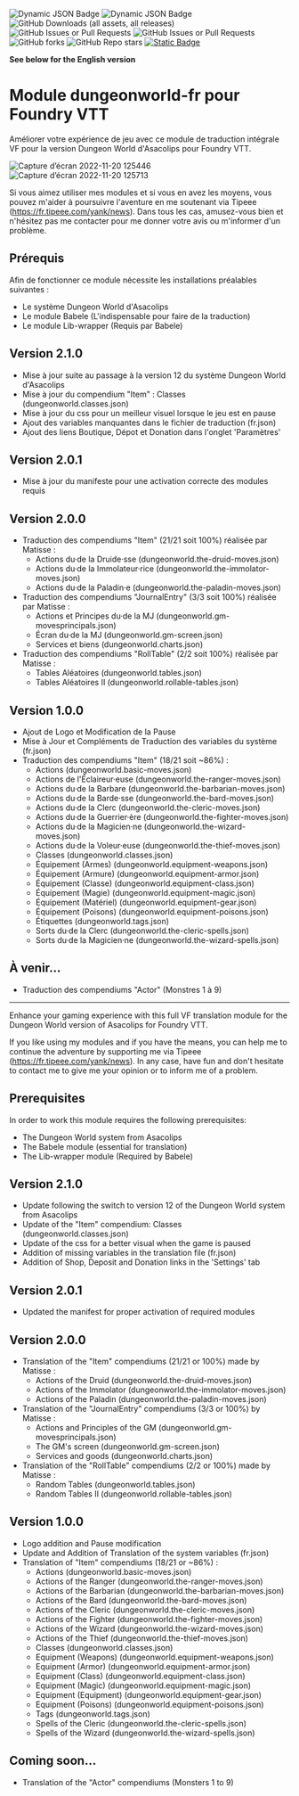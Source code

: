 ![Dynamic JSON Badge](https://img.shields.io/badge/dynamic/json?url=https%3A%2F%2Fraw.githubusercontent.com%2FYanKlInnomme%2FFoundryVTT-dungeonworld-fr%2Fmaster%2Fmodule.json&query=%24.compatibility.verified&label=foundry%20vtt&color=%23ee9b3a) ![Dynamic JSON Badge](https://img.shields.io/badge/dynamic/json?url=https%3A%2F%2Fraw.githubusercontent.com%2FYanKlInnomme%2FFoundryVTT-dungeonworld-fr%2Fmaster%2Fmodule.json&query=%24.version&label=version&color=%230f2f2b) ![GitHub Downloads (all assets, all releases)](https://img.shields.io/github/downloads/YanKlInnomme/FoundryVTT-dungeonworld-fr/total) ![GitHub Issues or Pull Requests](https://img.shields.io/github/issues-raw/YanKlInnomme/FoundryVTT-dungeonworld-fr) ![GitHub Issues or Pull Requests](https://img.shields.io/github/issues-closed-raw/YanKlInnomme/FoundryVTT-dungeonworld-fr) ![GitHub forks](https://img.shields.io/github/forks/YanKlInnomme/FoundryVTT-dungeonworld-fr) ![GitHub Repo stars](https://img.shields.io/github/stars/YanKlInnomme/FoundryVTT-dungeonworld-fr) <a href="https://www.buymeacoffee.com/yank">![Static Badge](https://img.shields.io/badge/buy_me_a_coffee-FFDD00?logo=Buy%20Me%20A%20Coffee&logoColor=black)</a>

**See below for the English version**

# Module dungeonworld-fr pour Foundry VTT
Améliorer votre expérience de jeu avec ce module de traduction intégrale VF pour la version Dungeon World d'Asacolips pour Foundry VTT.

![Capture d’écran 2022-11-20 125446](https://user-images.githubusercontent.com/100078854/202900602-9292b8a9-f61c-4114-bbb3-273fd731de8d.jpg)
![Capture d’écran 2022-11-20 125713](https://user-images.githubusercontent.com/100078854/202900603-889e9b72-d747-46da-8bd6-15a93cfdf2dd.jpg)

Si vous aimez utiliser mes modules et si vous en avez les moyens, vous pouvez m'aider à poursuivre l'aventure en me soutenant via Tipeee (https://fr.tipeee.com/yank/news). Dans tous les cas, amusez-vous bien et n'hésitez pas me contacter pour me donner votre avis ou m'informer d'un problème.

## Prérequis

Afin de fonctionner ce module nécessite les installations préalables suivantes :
 * Le système Dungeon World d'Asacolips
 * Le module Babele (L'indispensable pour faire de la traduction)
 * Le module Lib-wrapper (Requis par Babele)

## Version 2.1.0
 * Mise à jour suite au passage à la version 12 du système Dungeon World d'Asacolips
 * Mise à jour du compendium "Item" : Classes (dungeonworld.classes.json)
 * Mise à jour du css pour un meilleur visuel lorsque le jeu est en pause
 * Ajout des variables manquantes dans le fichier de traduction (fr.json)
 * Ajout des liens Boutique, Dépot et Donation dans l'onglet 'Paramètres'

## Version 2.0.1
 * Mise à jour du manifeste pour une activation correcte des modules requis

## Version 2.0.0
 * Traduction des compendiums "Item" (21/21 soit 100%) réalisée par Matisse :
    - Actions du·de la Druide·sse (dungeonworld.the-druid-moves.json)
    - Actions du·de la Immolateur·rice (dungeonworld.the-immolator-moves.json)
    - Actions du·de la Paladin·e (dungeonworld.the-paladin-moves.json)
 * Traduction des compendiums "JournalEntry" (3/3 soit 100%) réalisée par Matisse :
    - Actions et Principes du·de la MJ (dungeonworld.gm-movesprincipals.json)
    - Écran du·de la MJ (dungeonworld.gm-screen.json)
    - Services et biens (dungeonworld.charts.json)
 * Traduction des compendiums "RollTable" (2/2 soit 100%) réalisée par Matisse :
    - Tables Aléatoires (dungeonworld.tables.json)
    - Tables Aléatoires II (dungeonworld.rollable-tables.json)

## Version 1.0.0
 * Ajout de Logo et Modification de la Pause
 * Mise à Jour et Compléments de Traduction des variables du système (fr.json)
 * Traduction des compendiums "Item" (18/21 soit ~86%) :
    - Actions (dungeonworld.basic-moves.json)
    - Actions de l'Éclaireur·euse (dungeonworld.the-ranger-moves.json)
    - Actions du·de la Barbare (dungeonworld.the-barbarian-moves.json)
    - Actions du·de la Barde·sse (dungeonworld.the-bard-moves.json)
    - Actions du·de la Clerc (dungeonworld.the-cleric-moves.json)
    - Actions du·de la Guerrier·ère (dungeonworld.the-fighter-moves.json)
    - Actions du·de la Magicien·ne (dungeonworld.the-wizard-moves.json)
    - Actions du·de la Voleur·euse (dungeonworld.the-thief-moves.json)
    - Classes (dungeonworld.classes.json)
    - Équipement (Armes) (dungeonworld.equipment-weapons.json)
    - Équipement (Armure) (dungeonworld.equipment-armor.json)
    - Équipement (Classe) (dungeonworld.equipment-class.json)
    - Équipement (Magie) (dungeonworld.equipment-magic.json)
    - Équipement (Matériel) (dungeonworld.equipment-gear.json)
    - Équipement (Poisons) (dungeonworld.equipment-poisons.json)
    - Étiquettes (dungeonworld.tags.json)
    - Sorts du·de la Clerc (dungeonworld.the-cleric-spells.json)
    - Sorts du·de la Magicien·ne (dungeonworld.the-wizard-spells.json)

## À venir...
 * Traduction des compendiums "Actor" (Monstres 1 à 9)

---------------------------------------------------------------------

Enhance your gaming experience with this full VF translation module for the Dungeon World version of Asacolips for Foundry VTT.

If you like using my modules and if you have the means, you can help me to continue the adventure by supporting me via Tipeee (https://fr.tipeee.com/yank/news). In any case, have fun and don't hesitate to contact me to give me your opinion or to inform me of a problem.

## Prerequisites

In order to work this module requires the following prerequisites:
 * The Dungeon World system from Asacolips
 * The Babele module (essential for translation)
 * The Lib-wrapper module (Required by Babele)

## Version 2.1.0
 * Update following the switch to version 12 of the Dungeon World system from Asacolips
 * Update of the "Item" compendium: Classes (dungeonworld.classes.json)
 * Update of the css for a better visual when the game is paused
 * Addition of missing variables in the translation file (fr.json)
 * Addition of Shop, Deposit and Donation links in the 'Settings' tab

## Version 2.0.1
 * Updated the manifest for proper activation of required modules

## Version 2.0.0
 * Translation of the "Item" compendiums (21/21 or 100%) made by Matisse :
    - Actions of the Druid (dungeonworld.the-druid-moves.json)
    - Actions of the Immolator (dungeonworld.the-immolator-moves.json)
    - Actions of the Paladin (dungeonworld.the-paladin-moves.json)
 * Translation of the "JournalEntry" compendiums (3/3 or 100%) by Matisse :
    - Actions and Principles of the GM (dungeonworld.gm-movesprincipals.json)
    - The GM's screen (dungeonworld.gm-screen.json)
    - Services and goods (dungeonworld.charts.json)
 * Translation of the "RollTable" compendiums (2/2 or 100%) made by Matisse :
    - Random Tables (dungeonworld.tables.json)
    - Random Tables II (dungeonworld.rollable-tables.json)

## Version 1.0.0
 * Logo addition and Pause modification
 * Update and Addition of Translation of the system variables (fr.json)
 * Translation of "Item" compendiums (18/21 or ~86%) :
    - Actions (dungeonworld.basic-moves.json)
    - Actions of the Ranger (dungeonworld.the-ranger-moves.json)
    - Actions of the Barbarian (dungeonworld.the-barbarian-moves.json)
    - Actions of the Bard (dungeonworld.the-bard-moves.json)
    - Actions of the Cleric (dungeonworld.the-cleric-moves.json)
    - Actions of the Fighter (dungeonworld.the-fighter-moves.json)
    - Actions of the Wizard (dungeonworld.the-wizard-moves.json)
    - Actions of the Thief (dungeonworld.the-thief-moves.json)
    - Classes (dungeonworld.classes.json)
    - Equipment (Weapons) (dungeonworld.equipment-weapons.json)
    - Equipment (Armor) (dungeonworld.equipment-armor.json)
    - Equipment (Class) (dungeonworld.equipment-class.json)
    - Equipment (Magic) (dungeonworld.equipment-magic.json)
    - Equipment (Equipment) (dungeonworld.equipment-gear.json)
    - Equipment (Poisons) (dungeonworld.equipment-poisons.json)
    - Tags (dungeonworld.tags.json)
    - Spells of the Cleric (dungeonworld.the-cleric-spells.json)
    - Spells of the Wizard (dungeonworld.the-wizard-spells.json)

## Coming soon...
 * Translation of the "Actor" compendiums (Monsters 1 to 9)
